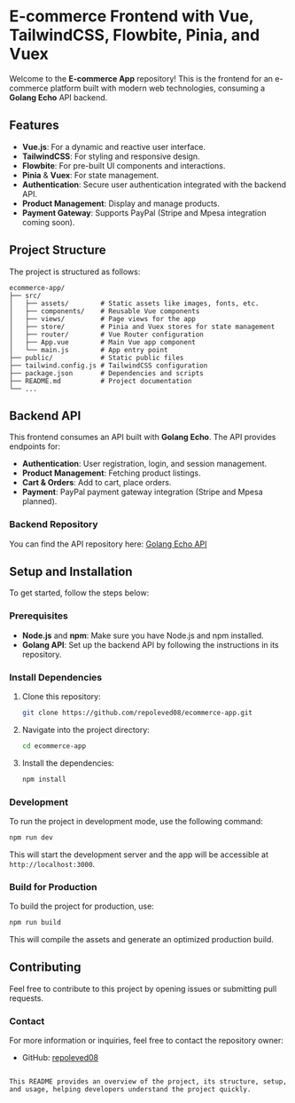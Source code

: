 # E-commerce Frontend with Vue, TailwindCSS, Flowbite, Pinia, and Vuex

Welcome to the **E-commerce App** repository! This is the frontend for an e-commerce platform built with modern web technologies, consuming a **Golang Echo** API backend.

## Features

- **Vue.js**: For a dynamic and reactive user interface.
- **TailwindCSS**: For styling and responsive design.
- **Flowbite**: For pre-built UI components and interactions.
- **Pinia** & **Vuex**: For state management.
- **Authentication**: Secure user authentication integrated with the backend API.
- **Product Management**: Display and manage products.
- **Payment Gateway**: Supports PayPal (Stripe and Mpesa integration coming soon).

## Project Structure

The project is structured as follows:

```
ecommerce-app/
├── src/
│   ├── assets/        # Static assets like images, fonts, etc.
│   ├── components/    # Reusable Vue components
│   ├── views/         # Page views for the app
│   ├── store/         # Pinia and Vuex stores for state management
│   ├── router/        # Vue Router configuration
│   ├── App.vue        # Main Vue app component
│   └── main.js        # App entry point
├── public/            # Static public files
├── tailwind.config.js # TailwindCSS configuration
├── package.json       # Dependencies and scripts
├── README.md          # Project documentation
└── ...
```

## Backend API

This frontend consumes an API built with **Golang Echo**. The API provides endpoints for:

- **Authentication**: User registration, login, and session management.
- **Product Management**: Fetching product listings.
- **Cart & Orders**: Add to cart, place orders.
- **Payment**: PayPal payment gateway integration (Stripe and Mpesa planned).

### Backend Repository
You can find the API repository here: [Golang Echo API](https://github.com/repoleved08/todoapi)

## Setup and Installation

To get started, follow the steps below:

### Prerequisites

- **Node.js** and **npm**: Make sure you have Node.js and npm installed.
- **Golang API**: Set up the backend API by following the instructions in its repository.

### Install Dependencies

1. Clone this repository:

   ```bash
   git clone https://github.com/repoleved08/ecommerce-app.git
   ```

2. Navigate into the project directory:

   ```bash
   cd ecommerce-app
   ```

3. Install the dependencies:

   ```bash
   npm install
   ```

### Development

To run the project in development mode, use the following command:

```bash
npm run dev
```

This will start the development server and the app will be accessible at `http://localhost:3000`.

### Build for Production

To build the project for production, use:

```bash
npm run build
```

This will compile the assets and generate an optimized production build.

## Contributing

Feel free to contribute to this project by opening issues or submitting pull requests.

### Contact

For more information or inquiries, feel free to contact the repository owner:

- GitHub: [repoleved08](https://github.com/repoleved08)
```

This README provides an overview of the project, its structure, setup, and usage, helping developers understand the project quickly.
